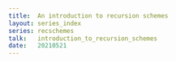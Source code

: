 ```yaml
---
title:  An introduction to recursion schemes
layout: series_index
series: recschemes
talk:   introduction_to_recursion_schemes
date:   20210521
---
```


